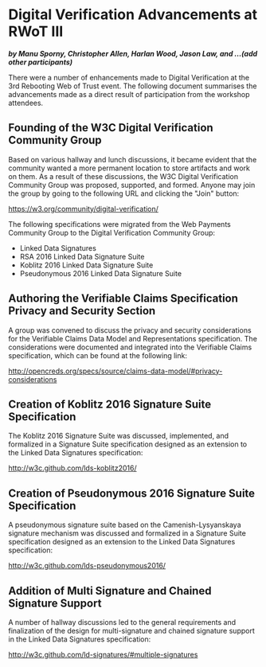 # Digital Verification Advancements at RWoT III

***by Manu Sporny, Christopher Allen, Harlan Wood, Jason Law, and ...(add other participants)***

There were a number of enhancements made to Digital Verification at the
3rd Rebooting Web of Trust event. The following document summarises the
advancements made as a direct result of participation from the workshop
attendees.

## Founding of the W3C Digital Verification Community Group

Based on various hallway and lunch discussions, it became evident that
the community wanted a more permanent location to store artifacts and
work on them. As a result of these discussions, the W3C Digital Verification
Community Group was proposed, supported, and formed. Anyone may join the
group by going to the following URL and clicking the "Join" button:

https://w3.org/community/digital-verification/

The following specifications were migrated from the Web Payments Community
Group to the Digital Verification Community Group:

  * Linked Data Signatures
  * RSA 2016 Linked Data Signature Suite
  * Koblitz 2016 Linked Data Signature Suite
  * Pseudonymous 2016 Linked Data Signature Suite

## Authoring the Verifiable Claims Specification Privacy and Security Section

A group was convened to discuss the privacy and security considerations
for the Verifiable Claims Data Model and Representations specification.
The considerations were documented and integrated into the Verifiable Claims
specification, which can be found at the following link:

http://opencreds.org/specs/source/claims-data-model/#privacy-considerations

## Creation of Koblitz 2016 Signature Suite Specification

The Koblitz 2016 Signature Suite was discussed, implemented, and formalized
in a Signature Suite specification designed as an extension to the
Linked Data Signatures specification:

http://w3c.github.com/lds-koblitz2016/

## Creation of Pseudonymous 2016 Signature Suite Specification

A pseudonymous signature suite based on the Camenish-Lysyanskaya signature
mechanism was discussed and formalized in a Signature Suite specification
designed as an extension to the Linked Data Signatures specification:

http://w3c.github.com/lds-pseudonymous2016/

## Addition of Multi Signature and Chained Signature Support

A number of hallway discussions led to the general requirements and
finalization of the design for multi-signature and chained signature
support in the Linked Data Signatures specification:

http://w3c.github.com/ld-signatures/#multiple-signatures

